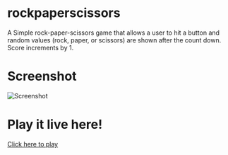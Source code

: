 # rockpaperscissors
A Simple rock-paper-scissors game that allows a user to hit a button and random values (rock, paper, or scissors) are shown after the count down. Score increments by 1.


# Screenshot

![Screenshot](https://i.imgur.com/vwh56pC.png "Rock Paper Scissors")


# Play it live here!
[Click here to play](https://charlenegipulan.github.io/rockpaperscissors/)
